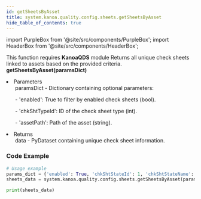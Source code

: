 ```yaml
---
id: getSheetsByAsset
title: system.kanoa.quality.config.sheets.getSheetsByAsset
hide_table_of_contents: true
---
```


import PurpleBox from '@site/src/components/PurpleBox';
import HeaderBox from '@site/src/components/HeaderBox';

<PurpleBox>This function requires <b>KanoaQDS</b> module</PurpleBox>
<HeaderBox header="Description">Returns all unique check sheets linked to assets based on the provided criteria.</HeaderBox>
<HeaderBox header="Syntax">
    <b>getSheetsByAsset(paramsDict)</b>
    <li> Parameters <br />
        <ul>paramsDict - Dictionary containing optional parameters:</ul>
        <ul>  - 'enabled': True to filter by enabled check sheets (bool).</ul>
        <ul>  - 'chkShtTypeId': ID of the check sheet type (int).</ul>
        <ul>  - 'assetPath': Path of the asset (string).</ul>
    </li>
    <li> Returns <br />
        <ul>data - PyDataset containing unique check sheet information.</ul>
    </li>
</HeaderBox>

### Code Example
```python
# Usage example
params_dict = {'enabled': True, 'chkShtStateId': 1, 'chkShtStateName': 'Approved'}
sheets_data = system.kanoa.quality.config.sheets.getSheetsByAsset(paramsDict=params_dict)

print(sheets_data)
